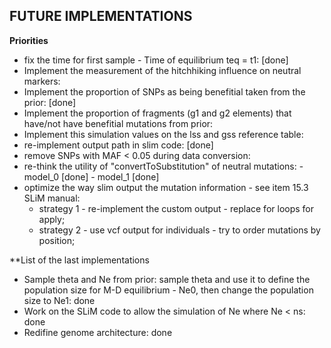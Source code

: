 ## **FUTURE IMPLEMENTATIONS**

**Priorities**
- fix the time for first sample - Time of equilibrium teq = t1: [done]
- Implement the measurement of the hitchhiking influence on neutral markers:
- Implement the proportion of SNPs as being benefitial taken from the prior: [done]
- Implement the proportion of fragments (g1 and g2 elements) that have/not have benefitial mutations from prior:
- Implement this simulation values on the lss and gss reference table:
- re-implement output path in slim code: [done]
- remove SNPs with MAF < 0.05 during data conversion:
- re-think the utility of "convertToSubstitution" of neutral mutations: - model_0 [done]
																	    - model_1 [done]
- optimize the way slim output the mutation information - see item 15.3 SLiM manual:
	- strategy 1 - re-implement the custom output - replace for loops for apply;
	- strategy 2 - use vcf output for individuals - try to order mutations by position;

**List of the last implementations
- Sample theta and Ne from prior: sample theta and use it to define the population size for M-D equilibrium - Ne0, then change the population size to Ne1: done
- Work on the SLiM code to allow the simulation of Ne where Ne < ns: done
- Redifine genome architecture: done
